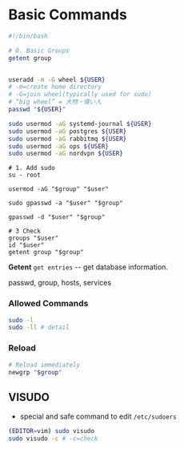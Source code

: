 # Basic Commands

```bash
#!/bin/bash

# 0. Basic Groups
getent group


useradd -m -G wheel ${USER}
# -m=create home directory
# -G=join wheel(typically used for sudo)
# “big wheel” = 大物・偉い人
passwd "${USER}"

sudo usermod -aG systemd-journal ${USER}
sudo usermod -aG postgres ${USER}
sudo usermod -aG rabbitmq ${USER}
sudo usermod -aG ops ${USER}
sudo usermod -aG nordvpn ${USER}
```

```
# 1. Add sudo
su - root 

usermod -aG "$group" "$user" 

sudo gpasswd -a "$user" "$group"

gpasswd -d "$user" "$group"

# 3 Check
groups "$user"
id "$user"
getent group "$group"
```

**Getent**
`get entries` -- get database information.

passwd, group, hosts, services

### Allowed Commands

```bash
sudo -l
sudo -ll # detail
```


### Reload

```bash
# Reload immediately
newgrp "$group"
```

## VISUDO

* special and safe command to edit `/etc/sudoers`

```bash
(EDITOR=vim) sudo visudo
sudo visudo -c # -c=check

```
